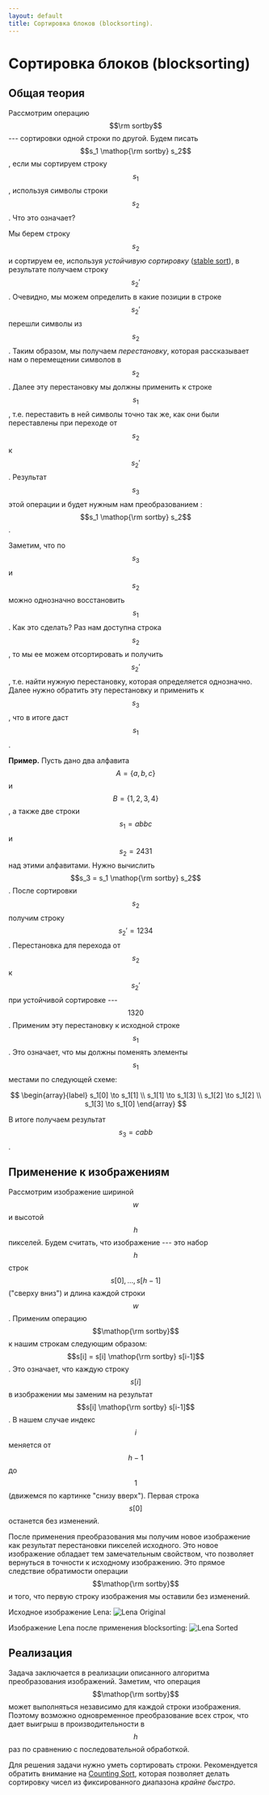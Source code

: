 ```yaml
---
layout: default
title: Сортировка блоков (blocksorting).
---
```


# Сортировка блоков (blocksorting)

## Общая теория

Рассмотрим операцию $$\rm sortby$$ --- сортировки одной строки по другой.
Будем писать $$s_1 \mathop{\rm sortby} s_2$$, если мы сортируем строку $$s_1$$,
используя символы строки $$s_2$$. Что это означает?

Мы берем строку $$s_2$$ и сортируем ее, используя *устойчивую сортировку*
([stable sort](http://en.wikipedia.org/wiki/Stable_sort#Stability>)), в
результате получаем строку $$s_2'$$. Очевидно, мы можем определить в какие
позиции в строке $$s_2'$$ перешли символы из $$s_2$$. Таким образом, мы получаем
*перестановку*, которая рассказывает нам о перемещении символов в $$s_2$$. Далее
эту перестановку мы должны применить к строке $$s_1$$, т.е. переставить в ней
символы точно так же, как они были переставлены при переходе от $$s_2$$ к
$$s_2'$$. Результат $$s_3$$ этой операции и будет нужным нам преобразованием :
$$s_1 \mathop{\rm sortby} s_2$$.

Заметим, что по $$s_3$$ и $$s_2$$ можно однозначно восстановить $$s_1$$.
Как это сделать? Раз нам доступна строка $$s_2$$, то мы ее можем отсортировать
и получить $$s_2'$$, т.е. найти нужную перестановку, которая определяется
однозначно. Далее нужно обратить эту перестановку и применить к $$s_3$$, что в
итоге даст $$s_1$$.

**Пример.** Пусть дано два алфавита $$A = \{a, b, c\}$$ и $$B = \{1,2,3,4\}$$,
а также две строки $$s_1 = abbc$$ и $$s_2 = 2431$$ над этими алфавитами.
Нужно вычислить $$s_3 = s_1 \mathop{\rm sortby} s_2$$. После сортировки $$s_2$$
получим строку $$s_2'=1234$$. Перестановка для перехода от $$s_2$$ к $$s_2'$$
при устойчивой сортировке --- $$1320$$. Применим эту перестановку к исходной
строке $$s_1$$. Это означает, что мы должны поменять элементы $$s_1$$ местами
по следующей схеме:

$$
   \begin{array}{label}
   s_1[0] \to s_1[1] \\
   s_1[1] \to s_1[3] \\
   s_1[2] \to s_1[2] \\
   s_1[3] \to s_1[0]
   \end{array}
$$

В итоге получаем результат $$s_3 = cabb$$.

## Применение к изображениям

Рассмотрим изображение шириной $$w$$ и высотой $$h$$ пикселей. Будем считать,
что изображение --- это набор $$h$$ строк $$s[0],\ldots,s[h-1]$$ ("сверху вниз")
и длина каждой строки $$w$$. Применим операцию $$\mathop{\rm sortby}$$ к нашим
строкам следующим образом: $$s[i] = s[i] \mathop{\rm sortby} s[i-1]$$. Это
означает, что каждую строку $$s[i]$$ в изображении мы заменим на результат
$$s[i] \mathop{\rm sortby} s[i-1]$$. В нашем случае индекс $$i$$ меняется от
$$h-1$$ до $$1$$ (движемся по картинке "снизу вверх"). Первая строка $$s[0]$$
останется без изменений.

После применения преобразования мы получим новое изображение как результат
перестановки пикселей исходного. Это новое изображение обладает тем
замечательным свойством, что позволяет вернуться в точности к исходному
изображению. Это прямое следствие обратимости операции $$\mathop{\rm sortby}$$ и
того, что первую строку изображения мы оставили без изменений.

Исходное изображение Lena:
![Lena Original](/assets/content/image/lena.png)

Изображение Lena после применения blocksorting:
![Lena Sorted](/assets/content/image/lena_blocksorting.png)

## Реализация

Задача заключается в реализации описанного алгоритма преобразования изображений.
Заметим, что операция $$\mathop{\rm sortby}$$ может выполняться независимо для
каждой строки изображения. Поэтому возможно одновременное преобразование всех
строк, что дает выигрыш в производительности в $$h$$ раз по сравнению с
последовательной обработкой.


Для решения задачи нужно уметь сортировать строки. Рекомендуется обратить
внимание на [Counting Sort](http://en.wikipedia.org/wiki/Counting_sort), которая
позволяет делать сортировку чисел из фиксированного диапазона *крайне быстро*.

